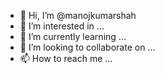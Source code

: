- 👋 Hi, I’m @manojkumarshah
- 👀 I’m interested in ...
- 🌱 I’m currently learning ...
- 💞️ I’m looking to collaborate on ...
- 📫 How to reach me ...

<!---
manojkumarshah/manojkumarshah is a ✨ special ✨ repository because its `README.md` (this file) appears on your GitHub profile.
You can click the Preview link to take a look at your changes.
--->
